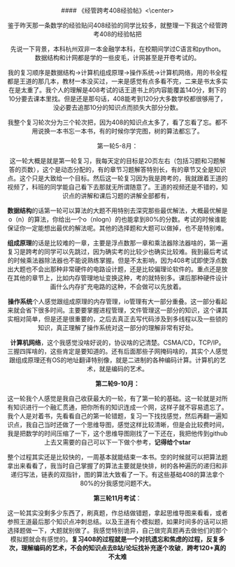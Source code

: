 <center> #### 《经管跨考408经验帖》<\center>

鉴于昨天那一条数学的经验贴问408经验的同学比较多，就整理一下我这个经管跨考408的经验帖把

先说一下背景，本科杭州双非一本金融学本科，在校期间学过C语言和python。数据结构和计网都是学的一些皮毛，计网甚至是开卷考试的。

我的复习顺序是数据结构->计算机组成原理->操作系统->计算机网络，用的书全程都是王道的那几本，教材一本没买过，一来是感觉有点多看不完，二来是书太多实在是太重了。我个人的理解是408考试的话王道书上的内容能覆盖140分，剩下的10分要去课本里找。但是还是那句话，408能考到120分大多数学校都很够用了，没必要去追那10分的知识点而损失大部分分数。

我整个复习轮次分为三个轮次把，因为408的知识点太多了，看了忘看了忘。都不用说换一本书忘一本书，有的时候你学完图，树的算法都忘了。

第一轮5-8月：

这一轮大概是就是第一轮复习，我每天定的目标是20页左右（包括习题和习题解答的页数），这个是动态分配的，有的章节习题解答特别长，有的章节又全是知识点。这个只是大致给一个目标。然后这一轮复习因为我是跨考的，我就跟着王道的视频了，科班的同学能自己看下去那就无所谓随意了。王道的视频还是不错的，知识点的讲解和课后习题的讲解全部都有，

**数据结构**的话第一轮可以算法的大题不用特别去深究那些最优解法，大概最优解是o（n）的算法，你给出一个o（nlogn）的也能拿到80%的分数。考试的时候谁能保证你一定能想出最优的解法呢。其他的选择题和大题可以做掉，也不是特别难。

**组成原理**的话是比较难的一章，主要是浮点数那一章和乘法器除法器啥的，第一遍复习是跨考的同学可以先跳过，因为确实考的比较少也确实比较难。我到最后考试的时候乘法器除法器也不能说熟练掌握。但是不太影响，因为408考试即使浮点数出大题也不会出那种非常硬件的电路设计题，还是比较偏理论软件的。重点还是放在其他的章节上，比如内存管理地址变换这种，考的就特别多。课后那种硬件设计画什么内存扩充电路的这种，不会做可以先放着。

**操作系统**个人感觉跟组成原理的内存管理，io管理有大一部分重叠。这一部分看起来就会省下很多时间。主要要掌握进程管理，文件管理这一部分的知识，这个课其实相对简单，但是还是很重要的，之后去真正去写代码涉及到多线程以及一些锁的知识，真正理解了操作系统对这一部分的理解非常有好处。

**计算机网络**，这个我感觉没啥好说的，协议啥的记清楚。CSMA/CD，TCP/IP。三握四挥啥的，这些肯定是要知道的。还有后面那些子网掩码啥的，其实个人感觉跟组成原理还有OS的地址翻译特别像，就是二进制的各种编码计算。计算机的艺术，就是编码的艺术。

**第二轮9-10月：**

这一轮我个人感觉是我自己收获最大的一轮，有了第一轮的基础。这一轮就是对所有知识进行一个融汇贯通，把你所有的知识连成一个网，这样子就不容易遗忘了。我个人是对着书，先看看自己的第一轮错题，复习一下找找感觉，然后再翻一遍知识点，我自己当时还做了一个思维导图，感觉这样比较清晰，但是会比较费时间，我是把数学的时间压缩了一下，这个思维导图刚找了一下还在，我把他传到github上去又需要的自己可以下一下做个参考，**记得给个star**

整个过程其实还是比较快的，一周基本就能结束一本书。空的时候就可以把算法题拿出来看看了，我当时自己掌握了的算法主要就是快排，树的各种遍历的递归和非递归写法，链表的双指针，图的算法大致看了一下。有这些基础408的算法拿个80%的分我感觉问题不大。

**第三轮11月考试**：

这一轮其实没剩多少东西了，刷真题，作总结做错题，拿起思维导图来看看，或者参照王道最后那个知识点冲刺总结。以及王道有个模拟题，如果时间多的话可以把选择题做一下，大题就别做了。我感觉特别诡异，自己做完真题再去做他们的那个模拟题就会有感觉的。**复习408的过程就是一个对抗遗忘和焦虑的过程，反复多次，理解编码的艺术，不会的知识点去B站/论坛找补充逐个攻破**，**跨考120+真的不太难**

